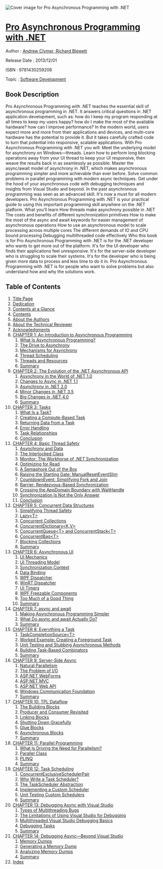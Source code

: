 ![Cover image for Pro Asynchronous Programming with .NET](https://imgdetail.ebookreading.net/cover/cover/software_development/EB9781430259206.jpg)

[Pro Asynchronous Programming with .NET](https://ebookreading.net/view/book/Pro+Asynchronous+Programming+with+.NET-EB9781430259206_1.html "Pro Asynchronous Programming with .NET")
====================================================================================================================

Author : [Andrew Clymer](https://ebookreading.net/search/author/Andrew+Clymer),[ Richard Blewett](https://ebookreading.net/search/author/+Richard+Blewett)

Release Date : 2013/12/01

ISBN : 9781430259206

Topic : [Software Development](https://ebookreading.net/search/category/software-development)

Book Description
-----------------

Pro Asynchronous Programming with .NET teaches the essential skill of asynchronous programming in .NET. It answers critical questions in .NET application development, such as: how do I keep my program responding at all times to keep my users happy? how do I make the most of the available hardware? how can I improve performance?
In the modern world, users expect more and more from their applications and devices, and multi-core hardware has the potential to provide it. But it takes carefully crafted code to turn that potential into responsive, scalable applications.
With Pro Asynchronous Programming with .NET you will:
Meet the underlying model for asynchrony on Windows—threads.
Learn how to perform long blocking operations away from your UI thread to keep your UI responsive, then weave the results back in as seamlessly as possible.
Master the async/await model of asynchrony in .NET, which makes asynchronous programming simpler and more achievable than ever before.
Solve common problems in parallel programming with modern async techniques.
Get under the hood of your asynchronous code with debugging techniques and insights from Visual Studio and beyond.
In the past asynchronous programming was seen as an advanced skill. It's now a must for all modern developers. Pro Asynchronous Programming with .NET is your practical guide to using this important programming skill anywhere on the .NET platform.
What you'll learn
How threads make asynchrony possible in .NET
The costs and benefits of different synchronization primitives
How to make the most of the async and await keywords for easier management of asynchronous operations
How to use an asynchronous model to scale processing across multiple cores
The different demands of IO and CPU bound processing
Debugging multithreaded code effectively
Who this book is for
Pro Asynchronous Programming with .NET is for the .NET developer who wants to get more out of the platform. It's for the UI developer who finds their applications feel unresponsive. It's for the server-side developer who is struggling to scale their systems. It's for the developer who is being given more data to process and less time to do it in. Pro Asynchronous Programming with .NET is for people who want to solve problems but also understand how and why the solutions work.
              
Table of Contents
-----------------

1. [Title Page](https://ebookreading.net/view/book/Pro+Asynchronous+Programming+with+.NET-EB9781430259206_2.html)
1. [Dedication](https://ebookreading.net/view/book/Pro+Asynchronous+Programming+with+.NET-EB9781430259206_4.html)
1. [Contents at a Glance](https://ebookreading.net/view/book/Pro+Asynchronous+Programming+with+.NET-EB9781430259206_5.html)
1. [Contents](https://ebookreading.net/view/book/Pro+Asynchronous+Programming+with+.NET-EB9781430259206_6.html)
1. [About the Authors](https://ebookreading.net/view/book/Pro+Asynchronous+Programming+with+.NET-EB9781430259206_7.html)
1. [About the Technical Reviewer](https://ebookreading.net/view/book/Pro+Asynchronous+Programming+with+.NET-EB9781430259206_8.html)
1. [Acknowledgments](https://ebookreading.net/view/book/Pro+Asynchronous+Programming+with+.NET-EB9781430259206_9.html)
1. [CHAPTER 1: An Introduction to Asynchronous Programming](https://ebookreading.net/view/book/Pro+Asynchronous+Programming+with+.NET-EB9781430259206_10.html)
    1. [What Is Asynchronous Programming?](https://ebookreading.net/view/book/Pro+Asynchronous+Programming+with+.NET-EB9781430259206_10.html#Sec1)
    1. [The Drive to Asynchrony](https://ebookreading.net/view/book/Pro+Asynchronous+Programming+with+.NET-EB9781430259206_10.html#Sec2)
    1. [Mechanisms for Asynchrony](https://ebookreading.net/view/book/Pro+Asynchronous+Programming+with+.NET-EB9781430259206_10.html#Sec3)
    1. [Thread Scheduling](https://ebookreading.net/view/book/Pro+Asynchronous+Programming+with+.NET-EB9781430259206_10.html#Sec7)
    1. [Threads and Resources](https://ebookreading.net/view/book/Pro+Asynchronous+Programming+with+.NET-EB9781430259206_10.html#Sec8)
    1. [Summary](https://ebookreading.net/view/book/Pro+Asynchronous+Programming+with+.NET-EB9781430259206_10.html#Sec14)
1. [CHAPTER 2: The Evolution of the .NET Asynchronous API](https://ebookreading.net/view/book/Pro+Asynchronous+Programming+with+.NET-EB9781430259206_11.html)
    1. [Asynchrony in the World of .NET 1.0](https://ebookreading.net/view/book/Pro+Asynchronous+Programming+with+.NET-EB9781430259206_11.html#Sec1)
    1. [Changes to Async in .NET 1.1](https://ebookreading.net/view/book/Pro+Asynchronous+Programming+with+.NET-EB9781430259206_11.html#Sec26)
    1. [Asynchrony in .NET 2.0](https://ebookreading.net/view/book/Pro+Asynchronous+Programming+with+.NET-EB9781430259206_11.html#Sec27)
    1. [Minor Changes in .NET 3.5](https://ebookreading.net/view/book/Pro+Asynchronous+Programming+with+.NET-EB9781430259206_11.html#Sec36)
    1. [Big Changes in .NET 4.0](https://ebookreading.net/view/book/Pro+Asynchronous+Programming+with+.NET-EB9781430259206_11.html#Sec39)
    1. [Summary](https://ebookreading.net/view/book/Pro+Asynchronous+Programming+with+.NET-EB9781430259206_11.html#Sec43)
1. [CHAPTER 3: Tasks](https://ebookreading.net/view/book/Pro+Asynchronous+Programming+with+.NET-EB9781430259206_12.html)
    1. [What Is a Task?](https://ebookreading.net/view/book/Pro+Asynchronous+Programming+with+.NET-EB9781430259206_12.html#Sec1)
    1. [Creating a Compute-Based Task](https://ebookreading.net/view/book/Pro+Asynchronous+Programming+with+.NET-EB9781430259206_12.html#Sec2)
    1. [Returning Data from a Task](https://ebookreading.net/view/book/Pro+Asynchronous+Programming+with+.NET-EB9781430259206_12.html#Sec5)
    1. [Error Handling](https://ebookreading.net/view/book/Pro+Asynchronous+Programming+with+.NET-EB9781430259206_12.html#Sec7)
    1. [Task Relationships](https://ebookreading.net/view/book/Pro+Asynchronous+Programming+with+.NET-EB9781430259206_12.html#Sec14)
    1. [Conclusion](https://ebookreading.net/view/book/Pro+Asynchronous+Programming+with+.NET-EB9781430259206_12.html#Sec19)
1. [CHAPTER 4: Basic Thread Safety](https://ebookreading.net/view/book/Pro+Asynchronous+Programming+with+.NET-EB9781430259206_13.html)
    1. [Asynchrony and Data](https://ebookreading.net/view/book/Pro+Asynchronous+Programming+with+.NET-EB9781430259206_13.html#Sec1)
    1. [The Interlocked Class](https://ebookreading.net/view/book/Pro+Asynchronous+Programming+with+.NET-EB9781430259206_13.html#Sec8)
    1. [Monitor: The Workhorse of .NET Synchronization](https://ebookreading.net/view/book/Pro+Asynchronous+Programming+with+.NET-EB9781430259206_13.html#Sec13)
    1. [Optimizing for Read](https://ebookreading.net/view/book/Pro+Asynchronous+Programming+with+.NET-EB9781430259206_13.html#Sec18)
    1. [A Semaphore Out of the Box](https://ebookreading.net/view/book/Pro+Asynchronous+Programming+with+.NET-EB9781430259206_13.html#Sec22)
    1. [Raising the Starting Gate: ManualResetEventSlim](https://ebookreading.net/view/book/Pro+Asynchronous+Programming+with+.NET-EB9781430259206_13.html#Sec23)
    1. [CountdownEvent: Simplifying Fork and Join](https://ebookreading.net/view/book/Pro+Asynchronous+Programming+with+.NET-EB9781430259206_13.html#Sec24)
    1. [Barrier: Rendezvous-Based Synchronization](https://ebookreading.net/view/book/Pro+Asynchronous+Programming+with+.NET-EB9781430259206_13.html#Sec25)
    1. [Crossing the AppDomain Boundary with WaitHandle](https://ebookreading.net/view/book/Pro+Asynchronous+Programming+with+.NET-EB9781430259206_13.html#Sec26)
    1. [Synchronization Is Not the Only Answer](https://ebookreading.net/view/book/Pro+Asynchronous+Programming+with+.NET-EB9781430259206_13.html#Sec36)
    1. [Conclusion](https://ebookreading.net/view/book/Pro+Asynchronous+Programming+with+.NET-EB9781430259206_13.html#Sec37)
1. [CHAPTER 5: Concurrent Data Structures](https://ebookreading.net/view/book/Pro+Asynchronous+Programming+with+.NET-EB9781430259206_14.html)
    1. [Simplifying Thread Safety](https://ebookreading.net/view/book/Pro+Asynchronous+Programming+with+.NET-EB9781430259206_14.html#Sec1)
    1. [Lazy&lt;T&gt;](https://ebookreading.net/view/book/Pro+Asynchronous+Programming+with+.NET-EB9781430259206_14.html#Sec2)
    1. [Concurrent Collections](https://ebookreading.net/view/book/Pro+Asynchronous+Programming+with+.NET-EB9781430259206_14.html#Sec3)
    1. [ConcurrentDictionary&lt;K,V&gt;](https://ebookreading.net/view/book/Pro+Asynchronous+Programming+with+.NET-EB9781430259206_14.html#Sec4)
    1. [ConcurrentQueue&lt;T&gt; and ConcurrentStack&lt;T&gt;](https://ebookreading.net/view/book/Pro+Asynchronous+Programming+with+.NET-EB9781430259206_14.html#Sec6)
    1. [ConcurrentBag&lt;T&gt;](https://ebookreading.net/view/book/Pro+Asynchronous+Programming+with+.NET-EB9781430259206_14.html#Sec7)
    1. [Blocking Collections](https://ebookreading.net/view/book/Pro+Asynchronous+Programming+with+.NET-EB9781430259206_14.html#Sec8)
    1. [Summary](https://ebookreading.net/view/book/Pro+Asynchronous+Programming+with+.NET-EB9781430259206_14.html#Sec12)
1. [CHAPTER 6: Asynchronous UI](https://ebookreading.net/view/book/Pro+Asynchronous+Programming+with+.NET-EB9781430259206_15.html)
    1. [UI Mechanics](https://ebookreading.net/view/book/Pro+Asynchronous+Programming+with+.NET-EB9781430259206_15.html#Sec1)
    1. [UI Threading Model](https://ebookreading.net/view/book/Pro+Asynchronous+Programming+with+.NET-EB9781430259206_15.html#Sec2)
    1. [Synchronization Context](https://ebookreading.net/view/book/Pro+Asynchronous+Programming+with+.NET-EB9781430259206_15.html#Sec3)
    1. [Data Binding](https://ebookreading.net/view/book/Pro+Asynchronous+Programming+with+.NET-EB9781430259206_15.html#Sec8)
    1. [WPF Dispatcher](https://ebookreading.net/view/book/Pro+Asynchronous+Programming+with+.NET-EB9781430259206_15.html#Sec12)
    1. [WinRT Dispatcher](https://ebookreading.net/view/book/Pro+Asynchronous+Programming+with+.NET-EB9781430259206_15.html#Sec15)
    1. [UI Timers](https://ebookreading.net/view/book/Pro+Asynchronous+Programming+with+.NET-EB9781430259206_15.html#Sec18)
    1. [WPF Freezable Components](https://ebookreading.net/view/book/Pro+Asynchronous+Programming+with+.NET-EB9781430259206_15.html#Sec21)
    1. [Too Much of a Good Thing](https://ebookreading.net/view/book/Pro+Asynchronous+Programming+with+.NET-EB9781430259206_15.html#Sec22)
    1. [Summary](https://ebookreading.net/view/book/Pro+Asynchronous+Programming+with+.NET-EB9781430259206_15.html#Sec23)
1. [CHAPTER 7: async and await](https://ebookreading.net/view/book/Pro+Asynchronous+Programming+with+.NET-EB9781430259206_16.html)
    1. [Making Asynchronous Programming Simpler](https://ebookreading.net/view/book/Pro+Asynchronous+Programming+with+.NET-EB9781430259206_16.html#Sec1)
    1. [What Do async and await Actually Do?](https://ebookreading.net/view/book/Pro+Asynchronous+Programming+with+.NET-EB9781430259206_16.html#Sec2)
    1. [Summary](https://ebookreading.net/view/book/Pro+Asynchronous+Programming+with+.NET-EB9781430259206_16.html#Sec10)
1. [CHAPTER 8: Everything a Task](https://ebookreading.net/view/book/Pro+Asynchronous+Programming+with+.NET-EB9781430259206_17.html)
    1. [TaskCompletionSource&lt;T&gt;](https://ebookreading.net/view/book/Pro+Asynchronous+Programming+with+.NET-EB9781430259206_17.html#Sec1)
    1. [Worked Example: Creating a Foreground Task](https://ebookreading.net/view/book/Pro+Asynchronous+Programming+with+.NET-EB9781430259206_17.html#Sec2)
    1. [Unit Testing and Stubbing Asynchronous Methods](https://ebookreading.net/view/book/Pro+Asynchronous+Programming+with+.NET-EB9781430259206_17.html#Sec3)
    1. [Building Task-Based Combinators](https://ebookreading.net/view/book/Pro+Asynchronous+Programming+with+.NET-EB9781430259206_17.html#Sec4)
    1. [Summary](https://ebookreading.net/view/book/Pro+Asynchronous+Programming+with+.NET-EB9781430259206_17.html#Sec7)
1. [CHAPTER 9: Server-Side Async](https://ebookreading.net/view/book/Pro+Asynchronous+Programming+with+.NET-EB9781430259206_18.html)
    1. [Natural Parallelism](https://ebookreading.net/view/book/Pro+Asynchronous+Programming+with+.NET-EB9781430259206_18.html#Sec1)
    1. [The Problem of I/O](https://ebookreading.net/view/book/Pro+Asynchronous+Programming+with+.NET-EB9781430259206_18.html#Sec2)
    1. [ASP.NET WebForms](https://ebookreading.net/view/book/Pro+Asynchronous+Programming+with+.NET-EB9781430259206_18.html#Sec3)
    1. [ASP.NET MVC](https://ebookreading.net/view/book/Pro+Asynchronous+Programming+with+.NET-EB9781430259206_18.html#Sec13)
    1. [ASP.NET Web API](https://ebookreading.net/view/book/Pro+Asynchronous+Programming+with+.NET-EB9781430259206_18.html#Sec20)
    1. [Windows Communication Foundation](https://ebookreading.net/view/book/Pro+Asynchronous+Programming+with+.NET-EB9781430259206_18.html#Sec23)
    1. [Summary](https://ebookreading.net/view/book/Pro+Asynchronous+Programming+with+.NET-EB9781430259206_18.html#Sec29)
1. [CHAPTER 10: TPL Dataflow](https://ebookreading.net/view/book/Pro+Asynchronous+Programming+with+.NET-EB9781430259206_19.html)
    1. [The Building Blocks](https://ebookreading.net/view/book/Pro+Asynchronous+Programming+with+.NET-EB9781430259206_19.html#Sec1)
    1. [Producer and Consumer Revisited](https://ebookreading.net/view/book/Pro+Asynchronous+Programming+with+.NET-EB9781430259206_19.html#Sec2)
    1. [Linking Blocks](https://ebookreading.net/view/book/Pro+Asynchronous+Programming+with+.NET-EB9781430259206_19.html#Sec3)
    1. [Shutting Down Gracefully](https://ebookreading.net/view/book/Pro+Asynchronous+Programming+with+.NET-EB9781430259206_19.html#Sec11)
    1. [Glue Blocks](https://ebookreading.net/view/book/Pro+Asynchronous+Programming+with+.NET-EB9781430259206_19.html#Sec15)
    1. [Asynchronous Blocks](https://ebookreading.net/view/book/Pro+Asynchronous+Programming+with+.NET-EB9781430259206_19.html#Sec21)
    1. [Summary](https://ebookreading.net/view/book/Pro+Asynchronous+Programming+with+.NET-EB9781430259206_19.html#Sec22)
1. [CHAPTER 11: Parallel Programming](https://ebookreading.net/view/book/Pro+Asynchronous+Programming+with+.NET-EB9781430259206_20.html)
    1. [What Is Driving the Need for Parallelism?](https://ebookreading.net/view/book/Pro+Asynchronous+Programming+with+.NET-EB9781430259206_20.html#Sec1)
    1. [Parallel Class](https://ebookreading.net/view/book/Pro+Asynchronous+Programming+with+.NET-EB9781430259206_20.html#Sec6)
    1. [PLINQ](https://ebookreading.net/view/book/Pro+Asynchronous+Programming+with+.NET-EB9781430259206_20.html#Sec14)
    1. [Summary](https://ebookreading.net/view/book/Pro+Asynchronous+Programming+with+.NET-EB9781430259206_20.html#Sec21)
1. [CHAPTER 12: Task Scheduling](https://ebookreading.net/view/book/Pro+Asynchronous+Programming+with+.NET-EB9781430259206_21.html)
    1. [ConcurrentExclusiveSchedulerPair](https://ebookreading.net/view/book/Pro+Asynchronous+Programming+with+.NET-EB9781430259206_21.html#Sec1)
    1. [Why Write a Task Scheduler?](https://ebookreading.net/view/book/Pro+Asynchronous+Programming+with+.NET-EB9781430259206_21.html#Sec2)
    1. [The TaskScheduler Abstraction](https://ebookreading.net/view/book/Pro+Asynchronous+Programming+with+.NET-EB9781430259206_21.html#Sec3)
    1. [Implementing a Custom Scheduler](https://ebookreading.net/view/book/Pro+Asynchronous+Programming+with+.NET-EB9781430259206_21.html#Sec8)
    1. [Unit Testing Custom Schedulers](https://ebookreading.net/view/book/Pro+Asynchronous+Programming+with+.NET-EB9781430259206_21.html#Sec12)
    1. [Summary](https://ebookreading.net/view/book/Pro+Asynchronous+Programming+with+.NET-EB9781430259206_21.html#Sec16)
1. [CHAPTER 13: Debugging Async with Visual Studio](https://ebookreading.net/view/book/Pro+Asynchronous+Programming+with+.NET-EB9781430259206_22.html)
    1. [Types of Multithreading Bugs](https://ebookreading.net/view/book/Pro+Asynchronous+Programming+with+.NET-EB9781430259206_22.html#Sec1)
    1. [The Limitations of Using Visual Studio for Debugging](https://ebookreading.net/view/book/Pro+Asynchronous+Programming+with+.NET-EB9781430259206_22.html#Sec6)
    1. [Multithreaded Visual Studio Debugging Basics](https://ebookreading.net/view/book/Pro+Asynchronous+Programming+with+.NET-EB9781430259206_22.html#Sec9)
    1. [Debugging Tasks](https://ebookreading.net/view/book/Pro+Asynchronous+Programming+with+.NET-EB9781430259206_22.html#Sec18)
    1. [Summary](https://ebookreading.net/view/book/Pro+Asynchronous+Programming+with+.NET-EB9781430259206_22.html#Sec22)
1. [CHAPTER 14: Debugging Async—Beyond Visual Studio](https://ebookreading.net/view/book/Pro+Asynchronous+Programming+with+.NET-EB9781430259206_23.html)
    1. [Memory Dumps](https://ebookreading.net/view/book/Pro+Asynchronous+Programming+with+.NET-EB9781430259206_23.html#Sec1)
    1. [Generating a Memory Dump](https://ebookreading.net/view/book/Pro+Asynchronous+Programming+with+.NET-EB9781430259206_23.html#Sec2)
    1. [Analyzing Memory Dumps](https://ebookreading.net/view/book/Pro+Asynchronous+Programming+with+.NET-EB9781430259206_23.html#Sec14)
    1. [Summary](https://ebookreading.net/view/book/Pro+Asynchronous+Programming+with+.NET-EB9781430259206_23.html#Sec26)
1. [Index](https://ebookreading.net/view/book/Pro+Asynchronous+Programming+with+.NET-EB9781430259206_24.html)
